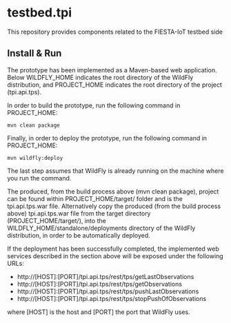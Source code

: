 # testbed.tpi
This repository provides components related to the FIESTA-IoT testbed side

## Install & Run

The prototype has been implemented as a Maven-based web application. Below WILDFLY_HOME indicates the root directory of the WildFly distribution, and PROJECT_HOME indicates the root directory of the project (tpi.api.tps).

In order to build the prototype, run the following command in PROJECT_HOME:

```
mvn clean package
```

Finally, in order to deploy the prototype, run the following command in PROJECT_HOME:

```
mvn wildfly:deploy
```

The last step assumes that WildFly is already running on the machine where you run the command.

The produced, from the build process above (mvn clean package), project can be found within PROJECT_HOME/target/ folder and is the tpi.api.tps.war file. Alternatively copy the produced (from the build process above) tpi.api.tps.war file from the target directory (PROJECT_HOME/target/), into the WILDFLY_HOME/standalone/deployments directory of the WildFly distribution, in order to be automatically deployed.

If the deployment has been successfully completed, the implemented web services described in the section above will be exposed under the following URLs:

- http://[HOST]:[PORT]/tpi.api.tps/rest/tps/getLastObservations
- http://[HOST]:[PORT]/tpi.api.tps/rest/tps/getObservations
- http://[HOST]:[PORT]/tpi.api.tps/rest/tps/pushLastObservations
- http://[HOST]:[PORT]/tpi.api.tps/rest/tps/stopPushOfObservations

where [HOST] is the host and [PORT] the port that WildFly uses.
